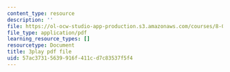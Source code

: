 ```yaml
---
content_type: resource
description: ''
file: https://ol-ocw-studio-app-production.s3.amazonaws.com/courses/8-01sc-classical-mechanics-fall-2016/57ac37315639916f411cd7c83537f5f4_Bq0fDYtbfBA.pdf
file_type: application/pdf
learning_resource_types: []
resourcetype: Document
title: 3play pdf file
uid: 57ac3731-5639-916f-411c-d7c83537f5f4
---
```

